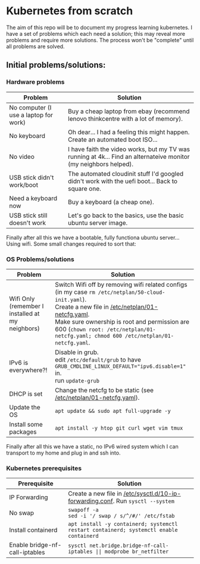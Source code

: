 # Kubernetes from scratch

The aim of this repo will be to document my progress learning kubernetes. I have a set of problems which each need a solution; this may reveal more problems and require more solutions. The process won't be "complete" until all problems are solved.

## Initial problems/solutions:

### Hardware problems
| Problem    | Solution |
| --------- | ------- |
| No computer (I use a laptop for work) | Buy a cheap laptop from ebay (recommend lenovo thinkcentre with a lot of memory). |
| No keyboard           | Oh dear... I had a feeling this might happen. Create an automated boot ISO...        |
| No video          | I have faith the video works, but my TV was running at 4k... Find an alternateive monitor (my neighbors helped).   |
| USB stick didn't work/boot          | The automated cloudinit stuff I'd googled didn't work with the uefi boot... Back to square one.        |
| Need a keyboard now | Buy a keyboard (a cheap one).        |
| USB stick still doesn't work          | Let's go back to the basics, use the basic ubuntu server image.        |

Finally after all this we have a bootable, fully functiona ubuntu server... Using wifi. Some small changes required to sort that:

### OS Problems/solutions
| Problem    | Solution |
| --------- | ------- |
| Wifi Only (remember I installed at my neighbors) | Switch Wifi off by removing wifi related configs (in my case `rm /etc/netplan/50-cloud-init.yaml`).<br>Create a new file in [/etc/netplan/01-netcfg.yaml](configs/01-netcfg.yaml).<br>Make sure ownership is root and permission are 600 (`chown root: /etc/netplan/01-netcfg.yaml; chmod 600 /etc/netplan/01-netcfg.yaml`. |
| IPv6 is everywhere?!| Disable in grub.<br>edit `/etc/default/grub` to have `GRUB_CMDLINE_LINUX_DEFAULT="ipv6.disable=1"` in.<br>run `update-grub` |
| DHCP is set | Change the netcfg to be static (see [/etc/netplan/01-netcfg.yaml](configs/01-netcfg.yaml#L6-L12)). |
| Update the OS | `apt update && sudo apt full-upgrade -y` |
| Install some packages | `apt install -y htop git curl wget vim tmux` |

Finally after all this we have a static, no IPv6 wired system which I can transport to my home and plug in and ssh into.

### Kubernetes prerequisites
| Prerequisite    | Solution |
| --------- | ------- |
| IP Forwarding | Create a new file in [/etc/sysctl.d/10-ip-forwarding.conf](configs/10-ip-forwarding.conf). Run `sysctl --system` |
| No swap | `swapoff -a`<br>`sed -i '/ swap / s/^/#/' /etc/fstab` |
| Install containerd | `apt install -y containerd; systemctl restart containerd; systemctl enable containerd` |
| Enable bridge-nf-call-iptables | `sysctl net.bridge.bridge-nf-call-iptables \|\| modprobe br_netfilter` | 
